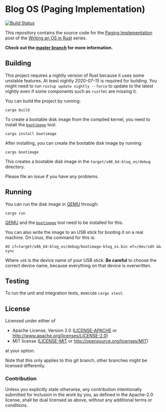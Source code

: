 # Blog OS (Paging Implementation)

[![Build Status](https://github.com/phil-opp/blog_os/workflows/Build%20Code/badge.svg?branch=post-09)](https://github.com/phil-opp/blog_os/actions?query=workflow%3A%22Build+Code%22+branch%3Apost-09)

This repository contains the source code for the [Paging Implementation][post] post of the [Writing an OS in Rust](https://os.phil-opp.com) series.

[post]: https://os.phil-opp.com/paging-implementation/

**Check out the [master branch](https://github.com/phil-opp/blog_os) for more information.**

## Building

This project requires a nightly version of Rust because it uses some unstable features. At least nightly _2020-07-15_ is required for building. You might need to run `rustup update nightly --force` to update to the latest nightly even if some components such as `rustfmt` are missing it.

You can build the project by running:

```
cargo build
```

To create a bootable disk image from the compiled kernel, you need to install the [`bootimage`] tool:

[`bootimage`]: https://github.com/rust-osdev/bootimage

```
cargo install bootimage
```

After installing, you can create the bootable disk image by running:

```
cargo bootimage
```

This creates a bootable disk image in the `target/x86_64-blog_os/debug` directory.

Please file an issue if you have any problems.

## Running

You can run the disk image in [QEMU] through:

[QEMU]: https://www.qemu.org/

```
cargo run
```

[QEMU] and the [`bootimage`] tool need to be installed for this.

You can also write the image to an USB stick for booting it on a real machine. On Linux, the command for this is:

```
dd if=target/x86_64-blog_os/debug/bootimage-blog_os.bin of=/dev/sdX && sync
```

Where `sdX` is the device name of your USB stick. **Be careful** to choose the correct device name, because everything on that device is overwritten.

## Testing

To run the unit and integration tests, execute `cargo xtest`.

## License

Licensed under either of

- Apache License, Version 2.0 ([LICENSE-APACHE](LICENSE-APACHE) or
  http://www.apache.org/licenses/LICENSE-2.0)
- MIT license ([LICENSE-MIT](LICENSE-MIT) or http://opensource.org/licenses/MIT)

at your option.

Note that this only applies to this git branch, other branches might be licensed differently.

### Contribution

Unless you explicitly state otherwise, any contribution intentionally submitted for inclusion in the work by you, as defined in the Apache-2.0 license, shall be dual licensed as above, without any additional terms or conditions.
